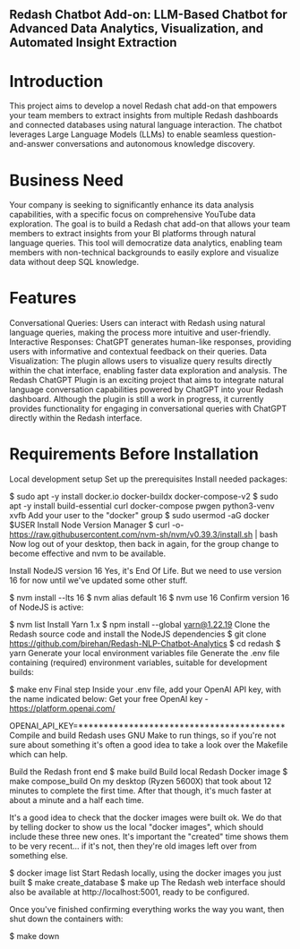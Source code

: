 ## Redash Chatbot Add-on: LLM-Based Chatbot for Advanced Data Analytics, Visualization, and Automated Insight Extraction
# Introduction
This project aims to develop a novel Redash chat add-on that empowers your team members to extract insights from multiple Redash dashboards and connected databases using natural language interaction. The chatbot leverages Large Language Models (LLMs) to enable seamless question-and-answer conversations and autonomous knowledge discovery.

# Business Need
Your company is seeking to significantly enhance its data analysis capabilities, with a specific focus on comprehensive YouTube data exploration. The goal is to build a Redash chat add-on that allows your team members to extract insights from your BI platforms through natural language queries. This tool will democratize data analytics, enabling team members with non-technical backgrounds to easily explore and visualize data without deep SQL knowledge.
# Features
Conversational Queries: Users can interact with Redash using natural language queries, making the process more intuitive and user-friendly.
Interactive Responses: ChatGPT generates human-like responses, providing users with informative and contextual feedback on their queries.
Data Visualization: The plugin allows users to visualize query results directly within the chat interface, enabling faster data exploration and analysis.
The Redash ChatGPT Plugin is an exciting project that aims to integrate natural language conversation capabilities powered by ChatGPT into your Redash dashboard. Although the plugin is still a work in progress, it currently provides functionality for engaging in conversational queries with ChatGPT directly within the Redash interface.

# Requirements Before Installation
Local development setup
Set up the prerequisites
Install needed packages:

$ sudo apt -y install docker.io docker-buildx docker-compose-v2
$ sudo apt -y install build-essential curl docker-compose pwgen python3-venv xvfb
Add your user to the "docker" group
$ sudo usermod -aG docker $USER
Install Node Version Manager
$ curl -o- https://raw.githubusercontent.com/nvm-sh/nvm/v0.39.3/install.sh | bash
Now log out of your desktop, then back in again, for the group change to become effective and nvm to be available.

Install NodeJS version 16
Yes, it's End Of Life. But we need to use version 16 for now until we've updated some other stuff.

$ nvm install --lts 16
$ nvm alias default 16
$ nvm use 16
Confirm version 16 of NodeJS is active:

$ nvm list
Install Yarn 1.x
$ npm install --global yarn@1.22.19
Clone the Redash source code and install the NodeJS dependencies
$ git clone https://github.com/birehan/Redash-NLP-Chatbot-Analytics
$ cd redash
$ yarn
Generate your local environment variables file
Generate the .env file containing (required) environment variables, suitable for development builds:

$ make env
Final step Inside your .env file, add your OpenAI API key, with the name indicated below:
Get your free OpenAI key - https://platform.openai.com/

OPENAI_API_KEY=*****************************************
Compile and build
Redash uses GNU Make to run things, so if you're not sure about something it's often a good idea to take a look over the Makefile which can help.

Build the Redash front end
$ make build
Build local Redash Docker image
$ make compose_build
On my desktop (Ryzen 5600X) that took about 12 minutes to complete the first time. After that though, it's much faster at about a minute and a half each time.

It's a good idea to check that the docker images were built ok. We do that by telling docker to show us the local "docker images", which should include these three new ones. It's important the "created" time shows them to be very recent... if it's not, then they're old images left over from something else.

$ docker image list
Start Redash locally, using the docker images you just built
$ make create_database
$ make up
The Redash web interface should also be available at http://localhost:5001, ready to be configured.

Once you've finished confirming everything works the way you want, then shut down the containers with:

$ make down
